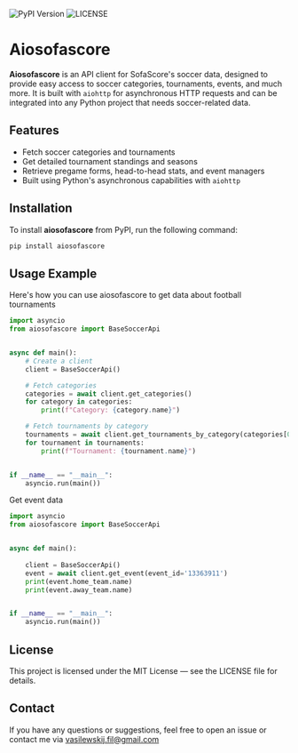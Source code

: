 ![PyPI Version](https://img.shields.io/pypi/v/aiosofascore)
![LICENSE](https://img.shields.io/badge/License-MIT-blue.svg)

# Aiosofascore

**Aiosofascore** is an API client for SofaScore's soccer data, designed to provide easy access to soccer categories, tournaments, events, and much more. It is built with `aiohttp` for asynchronous HTTP requests and can be integrated into any Python project that needs soccer-related data.

## Features

- Fetch soccer categories and tournaments
- Get detailed tournament standings and seasons
- Retrieve pregame forms, head-to-head stats, and event managers
- Built using Python's asynchronous capabilities with `aiohttp`

## Installation

To install **aiosofascore** from PyPI, run the following command:

```bash
pip install aiosofascore

```
## Usage Example

Here's how you can use aiosofascore to get data about football tournaments

```python
import asyncio
from aiosofascore import BaseSoccerApi


async def main():
    # Create a client
    client = BaseSoccerApi()

    # Fetch categories
    categories = await client.get_categories()
    for category in categories:
        print(f"Category: {category.name}")

    # Fetch tournaments by category
    tournaments = await client.get_tournaments_by_category(categories[0])
    for tournament in tournaments:
        print(f"Tournament: {tournament.name}")


if __name__ == "__main__":
    asyncio.run(main())
```

Get event data

```python
import asyncio
from aiosofascore import BaseSoccerApi


async def main():
    
    client = BaseSoccerApi()
    event = await client.get_event(event_id='13363911')
    print(event.home_team.name)
    print(event.away_team.name)


if __name__ == "__main__":
    asyncio.run(main())
```


## License
This project is licensed under the MIT License — see the LICENSE file for details.

## Contact
If you have any questions or suggestions, feel free to open an issue or contact me via vasilewskij.fil@gmail.com
